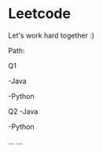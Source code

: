 # Leetcode
Let's work hard together :)

Path:

Q1

 -Java
 
 -Python

Q2
 -Java 
 
 -Python

...
...
